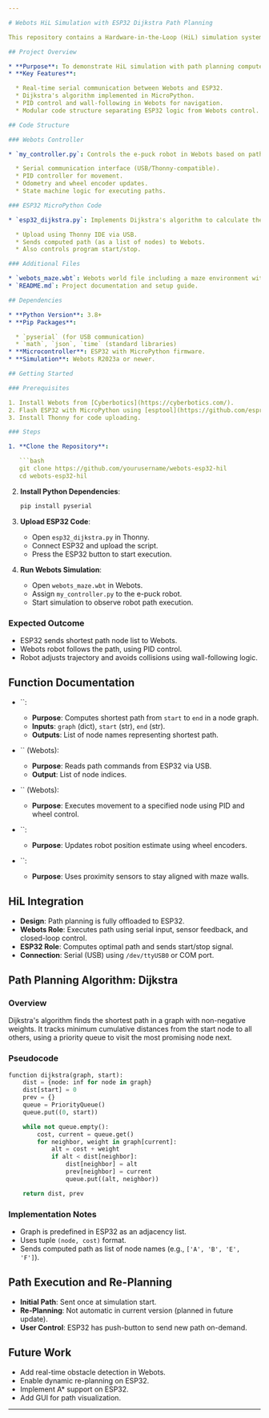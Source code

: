 ```yaml
---

# Webots HiL Simulation with ESP32 Dijkstra Path Planning

This repository contains a Hardware-in-the-Loop (HiL) simulation system where a Webots-based e-puck robot receives navigation commands from an ESP32 microcontroller running MicroPython. The ESP32 executes Dijkstra's algorithm for path planning and communicates wirelessly with Webots.

## Project Overview

* **Purpose**: To demonstrate HiL simulation with path planning computed externally on an ESP32 and executed by a robot in Webots.
* **Key Features**:

  * Real-time serial communication between Webots and ESP32.
  * Dijkstra's algorithm implemented in MicroPython.
  * PID control and wall-following in Webots for navigation.
  * Modular code structure separating ESP32 logic from Webots control.

## Code Structure

### Webots Controller

* `my_controller.py`: Controls the e-puck robot in Webots based on path input from ESP32. Features:

  * Serial communication interface (USB/Thonny-compatible).
  * PID controller for movement.
  * Odometry and wheel encoder updates.
  * State machine logic for executing paths.

### ESP32 MicroPython Code

* `esp32_dijkstra.py`: Implements Dijkstra's algorithm to calculate the shortest path between nodes.

  * Upload using Thonny IDE via USB.
  * Sends computed path (as a list of nodes) to Webots.
  * Also controls program start/stop.

### Additional Files

* `webots_maze.wbt`: Webots world file including a maze environment with nodes.
* `README.md`: Project documentation and setup guide.

## Dependencies

* **Python Version**: 3.8+
* **Pip Packages**:

  * `pyserial` (for USB communication)
  * `math`, `json`, `time` (standard libraries)
* **Microcontroller**: ESP32 with MicroPython firmware.
* **Simulation**: Webots R2023a or newer.

## Getting Started

### Prerequisites

1. Install Webots from [Cyberbotics](https://cyberbotics.com/).
2. Flash ESP32 with MicroPython using [esptool](https://github.com/espressif/esptool).
3. Install Thonny for code uploading.

### Steps

1. **Clone the Repository**:

   ```bash
   git clone https://github.com/yourusername/webots-esp32-hil
   cd webots-esp32-hil
   ```

2. **Install Python Dependencies**:

   ```bash
   pip install pyserial
   ```

3. **Upload ESP32 Code**:

   * Open `esp32_dijkstra.py` in Thonny.
   * Connect ESP32 and upload the script.
   * Press the ESP32 button to start execution.

4. **Run Webots Simulation**:

   * Open `webots_maze.wbt` in Webots.
   * Assign `my_controller.py` to the e-puck robot.
   * Start simulation to observe robot path execution.

### Expected Outcome

* ESP32 sends shortest path node list to Webots.
* Webots robot follows the path, using PID control.
* Robot adjusts trajectory and avoids collisions using wall-following logic.

## Function Documentation

* \`\`:

  * **Purpose**: Computes shortest path from `start` to `end` in a node graph.
  * **Inputs**: `graph` (dict), `start` (str), `end` (str).
  * **Outputs**: List of node names representing shortest path.

* \`\` (Webots):

  * **Purpose**: Reads path commands from ESP32 via USB.
  * **Output**: List of node indices.

* \`\` (Webots):

  * **Purpose**: Executes movement to a specified node using PID and wheel control.

* \`\`:

  * **Purpose**: Updates robot position estimate using wheel encoders.

* \`\`:

  * **Purpose**: Uses proximity sensors to stay aligned with maze walls.

## HiL Integration

* **Design**: Path planning is fully offloaded to ESP32.
* **Webots Role**: Executes path using serial input, sensor feedback, and closed-loop control.
* **ESP32 Role**: Computes optimal path and sends start/stop signal.
* **Connection**: Serial (USB) using `/dev/ttyUSB0` or COM port.

## Path Planning Algorithm: Dijkstra

### Overview

Dijkstra's algorithm finds the shortest path in a graph with non-negative weights. It tracks minimum cumulative distances from the start node to all others, using a priority queue to visit the most promising node next.

### Pseudocode

```python
function dijkstra(graph, start):
    dist = {node: inf for node in graph}
    dist[start] = 0
    prev = {}
    queue = PriorityQueue()
    queue.put((0, start))

    while not queue.empty():
        cost, current = queue.get()
        for neighbor, weight in graph[current]:
            alt = cost + weight
            if alt < dist[neighbor]:
                dist[neighbor] = alt
                prev[neighbor] = current
                queue.put((alt, neighbor))

    return dist, prev
```

### Implementation Notes

* Graph is predefined in ESP32 as an adjacency list.
* Uses tuple `(node, cost)` format.
* Sends computed path as list of node names (e.g., `['A', 'B', 'E', 'F']`).

## Path Execution and Re-Planning

* **Initial Path**: Sent once at simulation start.
* **Re-Planning**: Not automatic in current version (planned in future update).
* **User Control**: ESP32 has push-button to send new path on-demand.

## Future Work

* Add real-time obstacle detection in Webots.
* Enable dynamic re-planning on ESP32.
* Implement A\* support on ESP32.
* Add GUI for path visualization.

---
```

